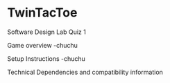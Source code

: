 # TwinTacToe
Software Design Lab Quiz 1

Game overview
-chuchu

Setup Instructions
-chuchu

Technical Dependencies and compatibility information
